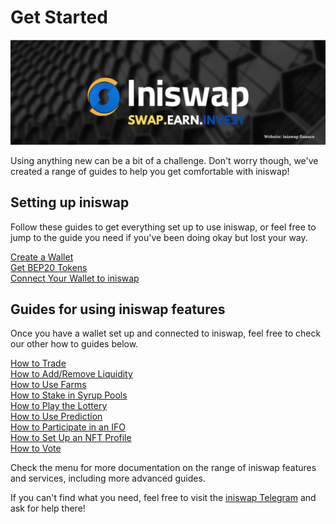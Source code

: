 # Get Started

![](../.gitbook/assets/musthead.jpeg)

Using anything new can be a bit of a challenge. Don't worry though, we've created a range of guides to help you get comfortable with iniswap!

## Setting up iniswap

Follow these guides to get everything set up to use iniswap, or feel free to jump to the guide you need if you've been doing okay but lost your way.

[Create a Wallet](https://docs.iniswap.finance/get-started/wallet-guide)\
[Get BEP20 Tokens](https://docs.iniswap.finance/get-started/bep20-guide)\
[Connect Your Wallet to iniswap](https://docs.iniswap.finance/get-started/connection-guide)

## Guides for using iniswap features

Once you have a wallet set up and connected to iniswap, feel free to check our other how to guides below.

[How to Trade](https://docs.iniswap.finance/products/iniswap-exchange/trade-guide)\
[How to Add/Remove Liquidity](https://docs.iniswap.finance/products/iniswap-exchange/liquidity-guide)\
[How to Use Farms](https://docs.iniswap.finance/products/yield-farming/how-to-use-farms)\
[How to Stake in Syrup Pools](https://docs.iniswap.finance/products/syrup-pool/syrup-pool-guide)\
[How to Play the Lottery](https://docs.iniswap.finance/products/lottery/lottery-guide)\
[How to Use Prediction](https://docs.iniswap.finance/products/prediction/prediction-guide)\
[How to Participate in an IFO](https://docs.iniswap.finance/products/ifo-initial-farm-offering/ifo-guide)\
[How to Set Up an NFT Profile](https://docs.iniswap.finance/products/nft-profile-system/profile-guide)\
[How to Vote](https://docs.iniswap.finance/products/voting/voting-guide)

Check the menu for more documentation on the range of iniswap features and services, including more advanced guides.

If you can't find what you need, feel free to visit the [iniswap Telegram](https://t.me/iniswap) and ask for help there!
